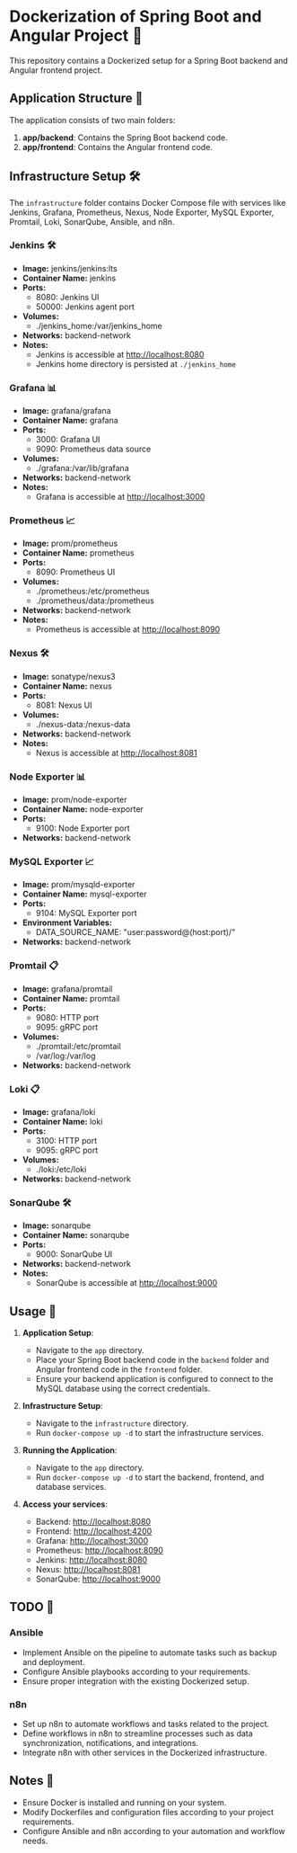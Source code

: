 # Dockerization of Spring Boot and Angular Project 🐳

This repository contains a Dockerized setup for a Spring Boot backend and Angular frontend project.

## Application Structure 📁

The application consists of two main folders:

1. **app/backend**: Contains the Spring Boot backend code.
2. **app/frontend**: Contains the Angular frontend code.

## Infrastructure Setup 🛠️

The `infrastructure` folder contains Docker Compose file with services like Jenkins, Grafana, Prometheus, Nexus, Node Exporter, MySQL Exporter, Promtail, Loki, SonarQube, Ansible, and n8n.

### Jenkins 🛠️

- **Image:** jenkins/jenkins:lts
- **Container Name:** jenkins
- **Ports:**
  - 8080: Jenkins UI
  - 50000: Jenkins agent port
- **Volumes:**
  - ./jenkins_home:/var/jenkins_home
- **Networks:** backend-network
- **Notes:**
  - Jenkins is accessible at [http://localhost:8080](http://localhost:8080)
  - Jenkins home directory is persisted at `./jenkins_home`

### Grafana 📊

- **Image:** grafana/grafana
- **Container Name:** grafana
- **Ports:**
  - 3000: Grafana UI
  - 9090: Prometheus data source
- **Volumes:**
  - ./grafana:/var/lib/grafana
- **Networks:** backend-network
- **Notes:**
  - Grafana is accessible at [http://localhost:3000](http://localhost:3000)

### Prometheus 📈

- **Image:** prom/prometheus
- **Container Name:** prometheus
- **Ports:**
  - 8090: Prometheus UI
- **Volumes:**
  - ./prometheus:/etc/prometheus
  - ./prometheus/data:/prometheus
- **Networks:** backend-network
- **Notes:**
  - Prometheus is accessible at [http://localhost:8090](http://localhost:8090)

### Nexus 🛠️

- **Image:** sonatype/nexus3
- **Container Name:** nexus
- **Ports:**
  - 8081: Nexus UI
- **Volumes:**
  - ./nexus-data:/nexus-data
- **Networks:** backend-network
- **Notes:**
  - Nexus is accessible at [http://localhost:8081](http://localhost:8081)

### Node Exporter 📊

- **Image:** prom/node-exporter
- **Container Name:** node-exporter
- **Ports:**
  - 9100: Node Exporter port
- **Networks:** backend-network

### MySQL Exporter 📈

- **Image:** prom/mysqld-exporter
- **Container Name:** mysql-exporter
- **Ports:**
  - 9104: MySQL Exporter port
- **Environment Variables:**
  - DATA_SOURCE_NAME: "user:password@(host:port)/"
- **Networks:** backend-network

### Promtail 📋

- **Image:** grafana/promtail
- **Container Name:** promtail
- **Ports:**
  - 9080: HTTP port
  - 9095: gRPC port
- **Volumes:**
  - ./promtail:/etc/promtail
  - /var/log:/var/log
- **Networks:** backend-network

### Loki 📋

- **Image:** grafana/loki
- **Container Name:** loki
- **Ports:**
  - 3100: HTTP port
  - 9095: gRPC port
- **Volumes:**
  - ./loki:/etc/loki
- **Networks:** backend-network

### SonarQube 🛠️

- **Image:** sonarqube
- **Container Name:** sonarqube
- **Ports:**
  - 9000: SonarQube UI
- **Networks:** backend-network
- **Notes:**
  - SonarQube is accessible at [http://localhost:9000](http://localhost:9000)



## Usage 🚀

1. **Application Setup**:

   - Navigate to the `app` directory.
   - Place your Spring Boot backend code in the `backend` folder and Angular frontend code in the `frontend` folder.
   - Ensure your backend application is configured to connect to the MySQL database using the correct credentials.
2. **Infrastructure Setup**:

   - Navigate to the `infrastructure` directory.
   - Run `docker-compose up -d` to start the infrastructure services.
3. **Running the Application**:

   - Navigate to the `app` directory.
   - Run `docker-compose up -d` to start the backend, frontend, and database services.
4. **Access your services**:

   - Backend: [http://localhost:8080](http://localhost:8080)
   - Frontend: [http://localhost:4200](http://localhost:4200)
   - Grafana: [http://localhost:3000](http://localhost:3000)
   - Prometheus: [http://localhost:8090](http://localhost:8090)
   - Jenkins: [http://localhost:8080](http://localhost:8080)
   - Nexus: [http://localhost:8081](http://localhost:8081)
   - SonarQube: [http://localhost:9000](http://localhost:9000)


 ## TODO 📝

### Ansible

- Implement Ansible on the pipeline to automate tasks such as backup and deployment.
- Configure Ansible playbooks according to your requirements.
- Ensure proper integration with the existing Dockerized setup.

### n8n

- Set up n8n to automate workflows and tasks related to the project.
- Define workflows in n8n to streamline processes such as data synchronization, notifications, and integrations.
- Integrate n8n with other services in the Dockerized infrastructure.  

## Notes 📝

- Ensure Docker is installed and running on your system.
- Modify Dockerfiles and configuration files according to your project requirements.
- Configure Ansible and n8n according to your automation and workflow needs.
